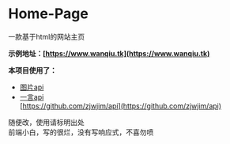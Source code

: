 # Home-Page
一款基于html的网站主页
<br>


**示例地址：[https://www.wanqiu.tk](https://www.wanqiu.tk)**

**本项目使用了：**
* [图片api](https://blog.wanqiu.tk/2022/05/12/yi-yan-api/)
* [一言api](https://blog.wanqiu.tk/2022/10/03/tu-pian-api/) <br>
[https://github.com/zjwjim/api](https://github.com/zjwjim/api)

随便改，使用请标明出处 <br>
前端小白，写的很烂，没有写响应式，不喜勿喷
